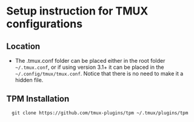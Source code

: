 # Setup instruction for TMUX configurations

## Location
   - The .tmux.conf folder can be placed either in the root folder `~/.tmux.conf`,
      or if using version 3.1+ it can be placed in the `~/.config/tmux/tmux.conf`. Notice that there is no need to make it a hidden file.

## TPM Installation
      git clone https://github.com/tmux-plugins/tpm ~/.tmux/plugins/tpm
